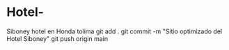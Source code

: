 # Hotel-
Siboney hotel en Honda tolima 
git add .
git commit -m "Sitio optimizado del Hotel Siboney"
git push origin main
